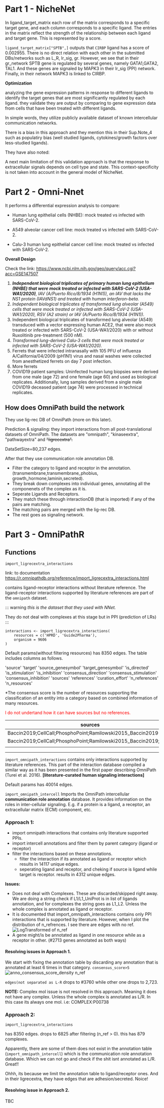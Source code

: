 Part 1 - NicheNet
=================

In ligand_target_matrix each row of the matrix corresponds to a specific target gene, and each column corresponds to a specific ligand. The entries in the matrix reflect the strength of the relationship between each ligand and target gene. This is represented by a score.

```ligand_target_matrix["SPTB",]``` outputs that ```CIRBP``` ligand has a score of 0.002955. There is no direct relation with each other in the submitted DBs/networks such as L_R, lr_sig, gr.  However, we see that in their gr_network SPTB gene is regulated by several genes, namely GATA1,GATA2, TAL1. And these genes are signaled by MAPK3 in their lr_sig (PPI) network. Finally, in their network MAPK3 is linked to CIRBP.  

**Optimization**

analyzing the gene expression patterns in response to different ligands to identify the target genes that are most significantly regulated by each ligand. they validate they are output by comparing to gene expression data from cells that have been treated with different ligands.

In simple words, they utilize publicly available dataset of known intercellular communication networks.

There is a bias in this approach and they mention this in their Sup.Note_4 such as populatiry bias (well studied ligands, cytokines/growth factors over less-studied ligands).

They have also noted:

A next main limitation of this validation approach is that the response to extracellular signals depends
on cell type and state. This context-specificity is not taken into account in the general model of
NicheNet.

Part 2 - Omni-Nnet
================

It performs a differential expression analysis to compare:

- Human lung epithelial cells (NHBE): mock treated vs infected with SARS-CoV-2.

- A549 alveolar cancer cell line: mock treated vs infected with SARS-CoV-2.

- Calu-3 human lung epithelial cancer cell line: mock treated vs infected with SARS-CoV-2.


**Overall Design**

Check the link: <https://www.ncbi.nlm.nih.gov/geo/query/acc.cgi?acc=GSE147507>

1) ***Independent biological triplicates of primary human lung epithelium (NHBE) that were mock treated or infected with SARS-CoV-2 (USA-WA1/2020)**, IAV (A/Puerto Rico/8/1934 (H1N1)), an IAV that lacks the NS1 protein (IAVdNS1) and treated with human interferon-beta.*
2) *Independent biological triplicates of transformed lung alveolar (A549) cells that were mock treated or infected with SARS-CoV-2 (USA-WA1/2020), RSV (A2 strain) or IAV (A/Puerto Rico/8/1934 (H1N1)).*
3) Independent biological triplicates of transformed lung alveolar (A549) transduced with a vector expressing human ACE2, that were also mock treated or infected with SARS-CoV-2 (USA-WA1/2020) with or without Ruxolitinib pre-treatment (500 nM).
4) *Transformed lung-derived Calu-3 cells that were mock treated or infected with SARS-CoV-2 (USA-WA1/2020).*
5) Ferrets that were infected intranasally with 105 PFU of influenza A/California/04/2009 (pH1N1) virus and nasal washes were collected from anesthetized ferrets on day 7 post infection.
6) More ferrets
7) COVID19 patient samples: Uninfected human lung biopsies were derived from one male (age 72) and one female (age 60) and used as biological replicates. Additionally, lung samples derived from a single male COVID19 deceased patient (age 74) were processed in technical replicates.

## How does OmniPath build the network

They use lig-rec DB of OmniPath (more on this later).

Prediction & signaling: they import interactions from all post-translational datasets of OmniPath. The datasets are "omnipath", "kinaseextra", "pathwayextra" and ~~"ligrecextra".~~ 

DataSetSize=80,237 edges.

After that they use communication role annotation DB. 
- Filter the category to ligand and receptor in the annotation. (transmembrane,transmembrane_phobius, growth_hormone,laminin,secreted).
- They break down complexes into individual genes, annotating all the componenets of the complex as it is.
- Seperate Ligands and Receptors. 
- They match these through interactionDB (that is imported) if any of the pairs are matching. 
- The matching pairs are merged with the lig-rec DB. 
- The rest goes as signaling network.



Part 3 - OmniPathR
================

## Functions

```import_ligrecextra_interactions```

link: to documentation <https://r.omnipathdb.org/reference/import_ligrecextra_interactions.html>

contains ligand-receptor interactions without literature reference. The ligand-receptor interactions supported by literature references are part of the `omnipath` dataset.

::: warning
*this is the dataset that they used with NNet.*

They do not deal with complexes at this stage but in PPI (prediction of LRs)
:::


```
interactions <- import_ligrecextra_interactions(
    resources = c('HPRD', 'Guide2Pharma'),
    organism = 9606
)

```
Default params(without filtering resources) has 8350 edges. The table includes columns as follows. 

'source' 'target' 'source_genesymbol' 'target_genesymbol' 'is_directed' 'is_stimulation' 'is_inhibition' 'consensus_direction' 'consensus_stimulation' 'consensus_inhibition' 'sources' 'references' 'curation_effort' 'n_references' 'n_resources'

*The consensus score is the number of resources supporting the classification of an entity into a category based on combined information of many resources.

<span style="color:red">I do not undertand how it can have sources but no references.</span>

| sources                                                         | ref | cur_effort | n_ref | n_source |
|-----------------------------------------------------------------|-----|------------|-------|----------|
|      Baccin2019;CellCall;PhosphoPoint;Ramilowski2015_Baccin2019 | NA  | 0          | 0     | 3        |
| Baccin2019;CellCall;PhosphoPoint;Ramilowski2015_Baccin2019;Wang | NA  | 0          | 0     | 4        |
|                                                                 |     |            |       |          |

******************************

```import_omnipath_interactions``` contains only interactions supported by literature references. This part of the interaction database compiled a similar way as it has been presented in the first paper describing OmniPath (Turei et al. 2016). **[literature-curated human signaling interactions]**

Default params has 40014 edges. 



```import_omnipath_intercell``` Imports the OmniPath intercellular **communication role annotation** database. It provides information on the roles in inter-cellular signaling. E.g. if a protein is a ligand, a receptor, an extracellular matrix (ECM) component, etc.

### Approach 1: 

- import omnipath interactions that contains only literature supported PPIs.
- import intercell annotations and filter them by parent category (ligand or receptor)
- filter the interactions based on these annotations. 
    - filter the interaction if its annotated as ligand or receptor which results in 14117 unique edges.
    - seperating ligand and receptor, and cheking if source is ligand while target is receptor. results in 4312 unique edges.

**Issues:**  
        
- Does not deal with Complexes. These are discarded/skipped right away. We are doing a string check if L1/L1_UniProt is in list of ligands annotation, and for complexes the string goes as L1_L2. Unless the whole complex is annotated as ligand or receptor. 
- It is documented that import_omnipath_interactions contains only PPI interactions that is supported by literature. However, when I plot the distribution of n_refrences. I see there are edges with no ref.
![LogTransformed of n_ref](PPI_nref.jpg)
- A gene might/is be annotated as ligand in one resource while as a receptor in other. (#2713 genes annotated as both ways)

#### Resolving issues in Approach 1. 

We start with fixing the annotation table by discarding any annotation that is annotated at least 6 times in that category. ```consensus_score>5```
![anno_consensus_score_density n_ref](anno_consensus_score_density)

```edges(not separated as L-R``` drops to #3760 while other one drops to 2,723.

**NOTE:** Complex mol issue is not resolved in this approach. Meaning it does not have any complex. Unless the whole complex is annotated as L/R. In this case its always one mol. i.e: COMPLEX:P00738


### Approach 2: 

```import_ligrecextra_interactions```

has 8350 edges. drops to 6825 after filtering (n_ref > 0). this has 879 complexes. 

Apparently, there are some of them does not exist in the annotation table (```import_omnipath_intercell```) which is the communication role annotation database. Which we can not go and check if the shit isnt annotated as L/R. Great!!

Ohhh, its because we limit the annotation table to ligand/receptor ones. And in their ligrecextra, they have edges that are adhesion/secreted. Noice!

#### Resolving issue in Approach 2. 

TBC

